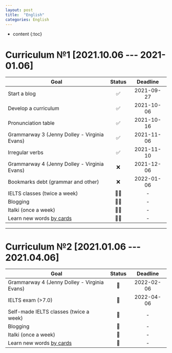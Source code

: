 ```yaml
---
layout: post
title:  "English"
categories: English
---
```


* content
{:toc}


# Curriculum №1 [**2021.10.06 --- 2021-01.06**]

Goal | Status | &nbsp;&nbsp;&nbsp;Deadline&nbsp;&nbsp;&nbsp;
---|:---:|:---:|
Start a blog | ✅ | 2021-09-27
Develop a curriculum | ✅ | 2021-10-06
Pronunciation table | ✅ | 2021-10-16
Grammarway 3 (Jenny Dolley - Virginia Evans) | ✅ | 2021-11-06
Irregular verbs | ✅ | 2021-11-10
Grammarway 4 (Jenny Dolley - Virginia Evans) | ❌ | 2021-12-06
Bookmarks debt (grammar and other) | ❌ | 2022-01-06
IELTS classes (twice a week) | 📆✅ | -
Blogging | 📆❌ | -
Italki (once a week) | 📆❌ | -
Learn new words [by cards](https://www.youtube.com/watch?v=LMLJ6tUws14) | 📆✅ | -

___


# Curriculum №2 [**2021.01.06 --- 2021.04.06**]

Goal | Status | &nbsp;&nbsp;&nbsp;Deadline&nbsp;&nbsp;&nbsp;
---|:---:|:---:|
Grammarway 4 (Jenny Dolley - Virginia Evans) | 🧐 | 2022-02-06
IELTS exam (>7.0) | 📌 | 2022-04-06
Self-made IELTS classes (twice a week) | 📆 | -
Blogging | 📆 | -
Italki (once a week) | 📆 | -
Learn new words [by cards](https://www.youtube.com/watch?v=LMLJ6tUws14) | 📆 | -
